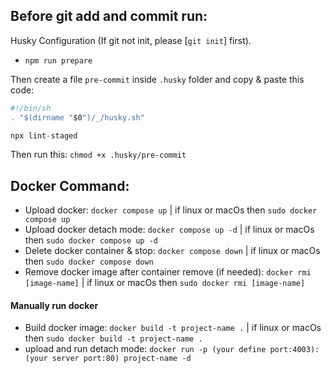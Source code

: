 ## Before git add and commit run:

Husky Configuration (If git not init, please [`git init`] first).

- `npm run prepare`

Then create a file `pre-commit` inside `.husky` folder and copy & paste this code:

```js
#!/bin/sh
. "$(dirname "$0")/_/husky.sh"

npx lint-staged
```

Then run this: `chmod +x .husky/pre-commit`

## Docker Command:

- Upload docker: `docker compose up` | if linux or macOs then `sudo docker compose up`
- Upload docker detach mode: `docker compose up -d` | if linux or macOs then `sudo docker compose up -d`
- Delete docker container & stop: `docker compose down` | if linux or macOs then `sudo docker compose down`
- Remove docker image after container remove (if needed): `docker rmi [image-name]` | if linux or macOs then `sudo docker rmi [image-name]`

#### Manually run docker

- Build docker image: `docker build -t project-name .` | if linux or macOs then `sudo docker build -t project-name .`
- upload and run detach mode: `docker run -p (your define port:4003):(your server port:80) project-name -d`
